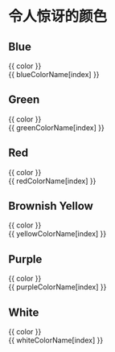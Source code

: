 <script setup>
import { ref } from 'vue'
import {
  BLUE_COLOR, BLUE_COLOR_NAME, GREEN_COLOR, GREEN_COLOR_NAME, RED_COLOR, RED_COLOR_NAME, BROWNISH_YELLOW, BROWNISH_YELLOW_NAME, PURPLE_COLOR, PURPLE_COLOR_NAME, WHITE_COLOR, WHITE_COLOR_NAME
} from './color.constant.js'

const blueColor = ref(BLUE_COLOR)
const blueColorName = ref(BLUE_COLOR_NAME)
const greenColor = ref(GREEN_COLOR)
const greenColorName = ref(GREEN_COLOR_NAME)
const redColor = ref(RED_COLOR)
const redColorName = ref(RED_COLOR_NAME)
const yellowColor = ref(BROWNISH_YELLOW)
const yellowColorName = ref(BROWNISH_YELLOW_NAME)
const purpleColor = ref(PURPLE_COLOR)
const purpleColorName = ref(PURPLE_COLOR_NAME)
const whiteColor = ref(WHITE_COLOR)
const whiteColorName = ref(WHITE_COLOR_NAME)

const hiddenFlag = ref({
  blue: {},
  green: {},
  red: {},
  yellow: {},
  purple: {},
  white: {}
})

const handleClick = (type, index) => {
  let selected = null
  let temp = ''
  let copy = ''

  switch (type) {
    case 'blue': 
      selected = blueColorName.value
      temp = blueColorName.value[index]
      copy = blueColor.value[index]
      break
    case 'green': 
      selected = greenColorName.value
      temp = greenColorName.value[index]
      copy = greenColor.value[index]
      break
    case 'red': 
      selected = redColorName.value
      temp = redColorName.value[index]
      copy = redColor.value[index]
      break
    case 'purple': 
      selected = purpleColorName.value
      temp = purpleColorName.value[index]
      copy = purpleColor.value[index]
      break
    case 'yellow': 
      selected = yellowColorName.value
      temp = yellowColorName.value[index]
      copy = yellowColor.value[index]
      break
    default: 
      selected = whiteColorName.value
      temp = whiteColorName.value[index]
      copy = whiteColor.value[index]
  }

  hiddenFlag.value[type][index] = 1
  navigator.clipboard.writeText(copy)
  selected[index] = 'Copy!'
  setTimeout(() => {
    selected[index] = temp
    hiddenFlag.value[type][index] = 0
  }, 2000)
}
</script>

# 令人惊讶的颜色

## Blue

<div :class="$style.container">
  <div 
    v-for="(color, index) in blueColor"
    :class=$style.card
    :style="{backgroundColor: color}"
    :onClick="() => handleClick('blue', index)"
  >
    <div v-if="!hiddenFlag['blue'][index]">{{ color }}</div>
    <div>{{ blueColorName[index] }}</div>
  </div>
</div>

## Green

<div :class="$style.container">
  <div
    v-for="(color, index) in greenColor"
    :class=$style.card
    :style="{backgroundColor: color}"
    :onClick="() => handleClick('green', index)"
  >
    <div v-if="!hiddenFlag['green'][index]">{{ color }}</div>
    <div>{{ greenColorName[index] }}</div>
  </div>
</div>

## Red

<div :class="$style.container">
  <div
    v-for="(color, index) in redColor"
    :class=$style.card
    :style="{backgroundColor: color}"
    :onClick="() => handleClick('red', index)"
  >
    <div  v-if="!hiddenFlag['red'][index]">{{ color }}</div>
    <div>{{ redColorName[index] }}</div>
  </div>
</div>

## Brownish Yellow

<div :class="$style.container">
  <div
    v-for="(color, index) in yellowColor"
    :class=$style.card
    :style="{backgroundColor: color}"
    :onClick="() => handleClick('yellow', index)"
  >
    <div  v-if="!hiddenFlag['yellow'][index]">{{ color }}</div>
    <div>{{ yellowColorName[index] }}</div>
  </div>
</div>

## Purple

<div :class="$style.container">
  <div
    v-for="(color, index) in purpleColor"
    :class=$style.card
    :style="{backgroundColor: color}"
    :onClick="() => handleClick('purple', index)"
  >
    <div v-if="!hiddenFlag['purple'][index]">{{ color }}</div>
    <div>{{ purpleColorName[index] }}</div>
  </div>
</div>

## White

<div :class="$style.container">
  <div
    v-for="(color, index) in whiteColor"
    :class=$style.card
    :style="{backgroundColor: color}"
    :onClick="() => handleClick('white', index)"
  >
    <div  v-if="!hiddenFlag['white'][index]">{{ color }}</div>
    <div>{{ whiteColorName[index] }}</div>
  </div>
</div>

<style module>
.container {
  display: grid;
  grid-template-columns: repeat(4, minmax(0, 1fr));
  gap: 20px;
}

.card {
  font-size: 14px;
  font-family: 'Fira Code';
  height: 92px;
  padding: 0px 10px;
  border-radius: 8px;
  color: white;

  cursor: pointer;

  display: flex;
  flex-direction: column;
  justify-content: center;
  align-items: start;
}
</style>
